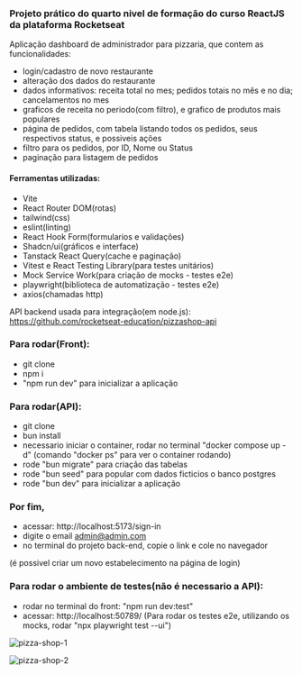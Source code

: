 ### Projeto prático do quarto nivel de formação do curso ReactJS da plataforma Rocketseat

Aplicação dashboard de administrador para pizzaria, que contem as funcionalidades:
- login/cadastro de novo restaurante
- alteração dos dados do restaurante
- dados informativos: receita total no mes; pedidos totais no mês e no dia; cancelamentos no mes
- graficos de receita no periodo(com filtro), e grafico de produtos mais populares
- página de pedidos, com tabela listando todos os pedidos, seus respectivos status, e possiveis ações
- filtro para os pedidos, por ID, Nome ou Status
- paginação para listagem de pedidos

#### Ferramentas utilizadas:
- Vite
- React Router DOM(rotas)
- tailwind(css)
- eslint(linting)
- React Hook Form(formularios e validações)
- Shadcn/ui(gráficos e interface)
- Tanstack React Query(cache e paginação)
- Vitest e React Testing Library(para testes unitários)
- Mock Service Work(para criação de mocks - testes e2e)
- playwright(biblioteca de automatização - testes e2e)
- axios(chamadas http)

API backend usada para integração(em node.js): https://github.com/rocketseat-education/pizzashop-api

### Para rodar(Front):
- git clone 
- npm i
- "npm run dev" para inicializar a aplicação

### Para rodar(API):
- git clone
- bun install
- necessario iniciar o container, rodar no terminal "docker compose up -d" (comando "docker ps" para ver o container rodando)
- rode "bun migrate" para criação das tabelas
- rode "bun seed" para popular com dados ficticios o banco postgres
- rode "bun dev" para inicializar a aplicação

### Por fim,
- acessar: http://localhost:5173/sign-in
- digite o email admin@admin.com
- no terminal do projeto back-end, copie o link e cole no navegador

(é possivel criar um novo estabelecimento na página de login)

### Para rodar o ambiente de testes(não é necessario a API):
- rodar no terminal do front: "npm run dev:test"
- acessar: http://localhost:50789/
(Para rodar os testes e2e, utilizando os mocks, rodar "npx playwright test --ui")


![pizza-shop-1](https://github.com/user-attachments/assets/140cb477-2684-4508-871d-b3763bdbe26a)
  
![pizza-shop-2](https://github.com/user-attachments/assets/379d8a72-9da1-449a-bbb8-c4c583270d3a)

